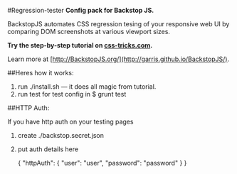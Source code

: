 #Regression-tester
**Config pack for Backstop JS.**

BackstopJS automates CSS regression tesing of your responsive web UI by comparing DOM screenshots at various viewport sizes.

**Try the step-by-step tutorial on [css-tricks.com](http://css-tricks.com/automating-css-regression-testing/).**

Learn more at [http://BackstopJS.org/](http://garris.github.io/BackstopJS/).


##Heres how it works:

1. run ./install.sh — it does all magic from tutorial.
2. run test for test config in 
	$ grunt test

##HTTP Auth:

If you have http auth on your testing pages

1. create ./backstop.secret.json
2. put auth details here

	{
		"httpAuth": {
			"user": "user",
			"password": "password"
		}
	}
